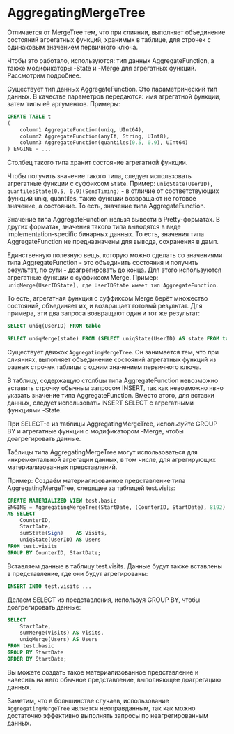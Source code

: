 AggregatingMergeTree
====================

Отличается от MergeTree тем, что при слиянии, выполняет объединение состояний агрегатных функций, хранимых в таблице, для строчек с одинаковым значением первичного ключа.

Чтобы это работало, используются: тип данных AggregateFunction, а также модификаторы -State и -Merge для агрегатных функций. Рассмотрим подробнее.

Существует тип данных AggregateFunction. Это параметрический тип данных. В качестве параметров передаются: имя агрегатной функции, затем типы её аргументов.
Примеры:

```sql
CREATE TABLE t
(
    column1 AggregateFunction(uniq, UInt64),
    column2 AggregateFunction(anyIf, String, UInt8),
    column3 AggregateFunction(quantiles(0.5, 0.9), UInt64)
) ENGINE = ...
```

Столбец такого типа хранит состояние агрегатной функции.

Чтобы получить значение такого типа, следует использовать агрегатные функции с суффиксом `State`.
Пример: `uniqState(UserID), quantilesState(0.5, 0.9)(SendTiming)` - в отличие от соответствующих функций uniq, quantiles, такие функции возвращают не готовое значение, а состояние. То есть, значение типа AggregateFunction.

Значение типа AggregateFunction нельзя вывести в Pretty-форматах. В других форматах, значения такого типа выводятся в виде implementation-specific бинарных данных. То есть, значения типа AggregateFunction не предназначены для вывода, сохранения в дамп.

Единственную полезную вещь, которую можно сделать со значениями типа AggregateFunction - это объединить состояния и получить результат, по сути - доагрегировать до конца. Для этого используются агрегатные функции с суффиксом Merge.
Пример: `uniqMerge(UserIDState), где UserIDState имеет тип AggregateFunction`.

То есть, агрегатная функция с суффиксом Merge берёт множество состояний, объединяет их, и возвращает готовый результат.
Для примера, эти два запроса возвращают один и тот же результат:

```sql
SELECT uniq(UserID) FROM table

SELECT uniqMerge(state) FROM (SELECT uniqState(UserID) AS state FROM table GROUP BY RegionID)
```

Существует движок `AggregatingMergeTree`. Он занимается тем, что при слияниях, выполняет объединение состояний агрегатных функций из разных строчек таблицы с одним значением первичного ключа.

В таблицу, содержащую столбцы типа AggregateFunction невозможно вставить строчку обычным запросом INSERT, так как невозможно явно указать значение типа AggregateFunction. Вместо этого, для вставки данных, следует использовать INSERT SELECT с агрегатными функциями -State.

При SELECT-е из таблицы AggregatingMergeTree, используйте GROUP BY и агрегатные функции с модификатором -Merge, чтобы доагрегировать данные.

Таблицы типа AggregatingMergeTree могут использоваться для инкрементальной агрегации данных, в том числе, для агрегирующих материализованных представлений.

Пример:
Создаём материализованное представление типа AggregatingMergeTree, следящее за таблицей test.visits:

```sql
CREATE MATERIALIZED VIEW test.basic
ENGINE = AggregatingMergeTree(StartDate, (CounterID, StartDate), 8192)
AS SELECT
    CounterID,
    StartDate,
    sumState(Sign)    AS Visits,
    uniqState(UserID) AS Users
FROM test.visits
GROUP BY CounterID, StartDate;
```

Вставляем данные в таблицу test.visits. Данные будут также вставлены в представление, где они будут агрегированы:

```sql
INSERT INTO test.visits ...
```

Делаем SELECT из представления, используя GROUP BY, чтобы доагрегировать данные:

```sql
SELECT
    StartDate,
    sumMerge(Visits) AS Visits,
    uniqMerge(Users) AS Users
FROM test.basic
GROUP BY StartDate
ORDER BY StartDate;
```

Вы можете создать такое материализованное представление и навесить на него обычное представление, выполняющее доагрегацию данных.

Заметим, что в большинстве случаев, использование `AggregatingMergeTree` является неоправданным, так как можно достаточно эффективно выполнять запросы по неагрегированным данных.
